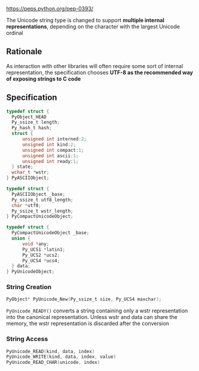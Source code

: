 
<https://peps.python.org/pep-0393/>

The Unicode string type is changed to support **multiple internal representations**, depending on the character with the largest Unicode ordinal

## Rationale

As interaction with other libraries will often require some sort of internal representation, the specification chooses **UTF-8 as the recommended way of exposing strings to C code**

## Specification

```c
typedef struct {
  PyObject_HEAD
  Py_ssize_t length;
  Py_hash_t hash;
  struct {
      unsigned int interned:2;
      unsigned int kind:2;
      unsigned int compact:1;
      unsigned int ascii:1;
      unsigned int ready:1;
  } state;
  wchar_t *wstr;
} PyASCIIObject;

typedef struct {
  PyASCIIObject _base;
  Py_ssize_t utf8_length;
  char *utf8;
  Py_ssize_t wstr_length;
} PyCompactUnicodeObject;

typedef struct {
  PyCompactUnicodeObject _base;
  union {
      void *any;
      Py_UCS1 *latin1;
      Py_UCS2 *ucs2;
      Py_UCS4 *ucs4;
  } data;
} PyUnicodeObject;
```

### String Creation

```c
PyObject* PyUnicode_New(Py_ssize_t size, Py_UCS4 maxchar);
```

`PyUnicode_READY()` converts a string containing only a wstr representation into the canonical representation. Unless wstr and data can share the memory, the wstr representation is discarded after the conversion

### String Access

```c
PyUnicode_READ(kind, data, index)
PyUnicode_WRITE(kind, data, index, value)
PyUnicode_READ_CHAR(unicode, index)
```

